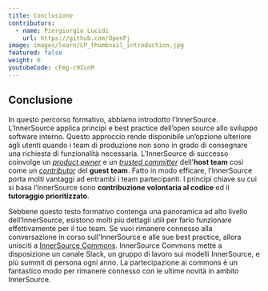 ```yaml
---
title: Conclusione
contributors:
  - name: Piergiorgio Lucidi
    url: https://github.com/OpenPj
image: images/learn/LP_thumbnail_introduction.jpg
featured: false
weight: 6
youtubeCode: cFmg-c9IunM
---
```

<div class="sect1">
<h2 id="_conclusione">Conclusione</h2>
<div class="sectionbody">
<div class="paragraph">
<p>In questo percorso formativo, abbiamo introdotto l&#8217;InnerSource.
L&#8217;InnerSource applica principi e best practice dell&#8217;open source allo sviluppo software interno.
Questo approccio rende disponibile un&#8217;opzione ulteriore agli utenti quando i team di produzione non sono in grado di consegnare una richiesta di funzionalità necessaria.
L&#8217;InnerSource di successo coinvolge un <a href="https://innersourcecommons.org/resources/learningpath/product-owner/index"><em>product owner</em></a> e un <a href="https://innersourcecommons.org/resources/learningpath/trusted-committer/index"><em>trusted committer</em></a> dell'<strong>host team</strong> così come un <a href="https://innersourcecommons.org/resources/learningpath/contributor/index"><em>contributor</em></a> del <strong>guest team</strong>.
Fatto in modo efficare, l&#8217;InnerSource porta molti vantaggi ad entrambi i team partecipanti.
I principi chiave su cui si basa l&#8217;InnerSource sono <strong>contribuzione volontaria al codice</strong> ed il <strong>tutoraggio prioritizzato</strong>.</p>
</div>
<div class="paragraph">
<p>Sebbene questo testo formativo contenga una panoramica ad alto livello dell&#8217;InnerSource, esistono molti più dettagli utili per farlo funzionare effettivamente per il tuo team.
Se vuoi rimanere connesso alla conversazione in corso sull&#8217;InnerSource e alle sue best practice, allora unisciti a <a href="http://innersourcecommons.org">InnerSource Commons</a>.
InnerSource Commons mette a disposizione un canale Slack, un gruppo di lavoro sui modelli InnerSource, e più summit di persona ogni anno.
La partecipazione ai commons è un fantastico modo per rimanere connesso con le ultime novità in ambito InnerSource.</p>
</div>
</div>
</div>
<!--- This file autogenerated from https://github.com/InnerSourceCommons/InnerSourceLearningPath/blob/master/scripts/generate_new_site_learning_path_markdown.js -->